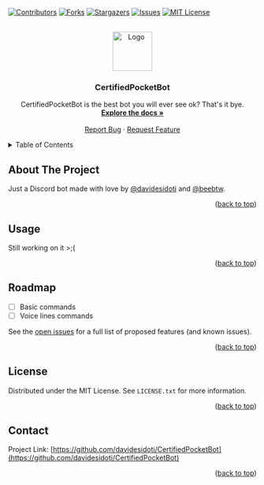 <a name="readme-top"></a>

[![Contributors][contributors-shield]][contributors-url]
[![Forks][forks-shield]][forks-url]
[![Stargazers][stars-shield]][stars-url]
[![Issues][issues-shield]][issues-url]
[![MIT License][license-shield]][license-url]



<!-- PROJECT LOGO -->
<br />
<div align="center">
  <a href="https://github.com/davidesidoti/CertifiedPocketBot">
    <img src="images/pfp.png" alt="Logo" width="80" height="80">
  </a>

<h3 align="center">CertifiedPocketBot</h3>

  <p align="center">
    CertifiedPocketBot is the best bot you will ever see ok? That's it bye.
    <br />
    <a href="https://github.com/davidesidoti/CertifiedPocketBot"><strong>Explore the docs »</strong></a>
    <br />
    <br />
    <a href="https://github.com/davidesidoti/CertifiedPocketBot/issues">Report Bug</a>
    ·
    <a href="https://github.com/davidesidoti/CertifiedPocketBot/issues">Request Feature</a>
  </p>
</div>



<!-- TABLE OF CONTENTS -->
<details>
  <summary>Table of Contents</summary>
  <ol>
    <li>
      <a href="#about-the-project">About The Project</a>
    </li>
    <li><a href="#usage">Usage</a></li>
    <li><a href="#roadmap">Roadmap</a></li>
    <li><a href="#license">License</a></li>
    <li><a href="#contact">Contact</a></li>
  </ol>
</details>



<!-- ABOUT THE PROJECT -->
## About The Project

<!-- [![Product Name Screen Shot][product-screenshot]](https://example.com) -->

Just a Discord bot made with love by [@davidesidoti](https://github.com/davidesidoti) and [@beebtw](https://github.com/beebtw).

<p align="right">(<a href="#readme-top">back to top</a>)</p>



<!-- USAGE EXAMPLES -->
## Usage

Still working on it >;(

<!-- _For more examples, please refer to the [Documentation](https://example.com)_ -->

<p align="right">(<a href="#readme-top">back to top</a>)</p>



<!-- ROADMAP -->
## Roadmap

- [ ] Basic commands
- [ ] Voice lines commands

See the [open issues](https://github.com/davidesidoti/CertifiedPocketBot/issues) for a full list of proposed features (and known issues).

<p align="right">(<a href="#readme-top">back to top</a>)</p>



<!-- LICENSE -->
## License

Distributed under the MIT License. See `LICENSE.txt` for more information.

<p align="right">(<a href="#readme-top">back to top</a>)</p>



<!-- CONTACT -->
## Contact

Project Link: [https://github.com/davidesidoti/CertifiedPocketBot](https://github.com/davidesidoti/CertifiedPocketBot)

<p align="right">(<a href="#readme-top">back to top</a>)</p>



<!-- MARKDOWN LINKS & IMAGES -->
<!-- https://www.markdownguide.org/basic-syntax/#reference-style-links -->
[contributors-shield]: https://img.shields.io/github/contributors/davidesidoti/CertifiedPocketBot.svg?style=for-the-badge
[contributors-url]: https://github.com/davidesidoti/CertifiedPocketBot/graphs/contributors
[forks-shield]: https://img.shields.io/github/forks/davidesidoti/CertifiedPocketBot.svg?style=for-the-badge
[forks-url]: https://github.com/davidesidoti/CertifiedPocketBot/network/members
[stars-shield]: https://img.shields.io/github/stars/davidesidoti/CertifiedPocketBot.svg?style=for-the-badge
[stars-url]: https://github.com/davidesidoti/CertifiedPocketBot/stargazers
[issues-shield]: https://img.shields.io/github/issues/davidesidoti/CertifiedPocketBot.svg?style=for-the-badge
[issues-url]: https://github.com/davidesidoti/CertifiedPocketBot/issues
[license-shield]: https://img.shields.io/github/license/davidesidoti/CertifiedPocketBot.svg?style=for-the-badge
[license-url]: https://github.com/davidesidoti/CertifiedPocketBot/blob/master/LICENSE.txt
[linkedin-shield]: https://img.shields.io/badge/-LinkedIn-black.svg?style=for-the-badge&logo=linkedin&colorB=555
[linkedin-url]: https://linkedin.com/in/linkedin_username
[product-screenshot]: images/screenshot.png
[Next.js]: https://img.shields.io/badge/next.js-000000?style=for-the-badge&logo=nextdotjs&logoColor=white
[Next-url]: https://nextjs.org/
[React.js]: https://img.shields.io/badge/React-20232A?style=for-the-badge&logo=react&logoColor=61DAFB
[React-url]: https://reactjs.org/
[Vue.js]: https://img.shields.io/badge/Vue.js-35495E?style=for-the-badge&logo=vuedotjs&logoColor=4FC08D
[Vue-url]: https://vuejs.org/
[Angular.io]: https://img.shields.io/badge/Angular-DD0031?style=for-the-badge&logo=angular&logoColor=white
[Angular-url]: https://angular.io/
[Svelte.dev]: https://img.shields.io/badge/Svelte-4A4A55?style=for-the-badge&logo=svelte&logoColor=FF3E00
[Svelte-url]: https://svelte.dev/
[Laravel.com]: https://img.shields.io/badge/Laravel-FF2D20?style=for-the-badge&logo=laravel&logoColor=white
[Laravel-url]: https://laravel.com
[Bootstrap.com]: https://img.shields.io/badge/Bootstrap-563D7C?style=for-the-badge&logo=bootstrap&logoColor=white
[Bootstrap-url]: https://getbootstrap.com
[JQuery.com]: https://img.shields.io/badge/jQuery-0769AD?style=for-the-badge&logo=jquery&logoColor=white
[JQuery-url]: https://jquery.com 
